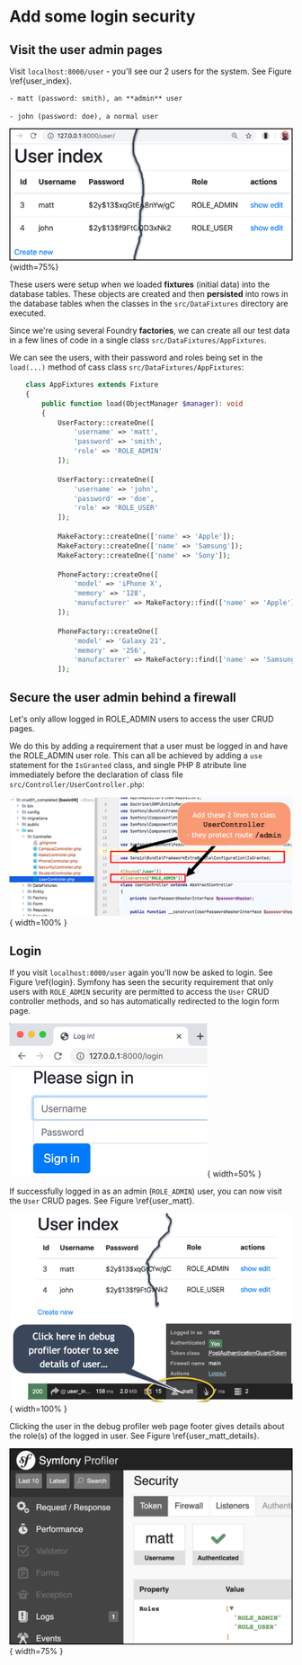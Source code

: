 # Add some login security

## Visit the user admin pages

Visit `localhost:8000/user` - you'll see our 2 users for the system. See Figure \ref{user_index}.

    - matt (password: smith), an **admin** user
    
    - john (password: doe), a normal user

![Screenshot of phone make CRUD pages.\label{user_index}](./03_figures/app_crud/user_list.png){width=75%}

These users were setup when we loaded **fixtures** (initial data) into the database tables. These objects are created and then **persisted** into rows in the database tables when the classes in the `src/DataFixtures` directory are executed.

Since we're using several Foundry **factories**, we can create all our test data in a few lines of code in a single class `src/DataFixtures/AppFixtures`.

We can see the users, with their password and roles being set in the `load(...)` method of cass class `src/DataFixtures/AppFixtures`:

```php
    class AppFixtures extends Fixture
    {
        public function load(ObjectManager $manager): void
        {
            UserFactory::createOne([
                'username' => 'matt',
                'password' => 'smith',
                'role' => 'ROLE_ADMIN'
            ]);
    
            UserFactory::createOne([
                'username' => 'john',
                'password' => 'doe',
                'role' => 'ROLE_USER'
            ]);
    
            MakeFactory::createOne(['name' => 'Apple']);
            MakeFactory::createOne(['name' => 'Samsung']);
            MakeFactory::createOne(['name' => 'Sony']);
    
            PhoneFactory::createOne([
                'model' => 'iPhone X',
                'memory' => '128',
                'manufacturer' => MakeFactory::find(['name' => 'Apple']),
            ]);
    
            PhoneFactory::createOne([
                'model' => 'Galaxy 21',
                'memory' => '256',
                'manufacturer' => MakeFactory::find(['name' => 'Samsung']),
            ]);
```

## Secure the user admin behind a firewall

Let's only allow logged in ROLE_ADMIN users to access the user CRUD pages.

We do this by adding a requirement that a user must be logged in and have the ROLE_ADMIN user role. This can all be achieved by adding a `use` statement for the `IsGranted` class, and single PHP 8 atribute line immediately before the declaration of class file `src/Controller/UserController.php`:

![IsGranted security requirement added to the `UserController` class.](./03_figures/app_crud/is_granted.png){ width=100% }

## Login

If you visit `localhost:8000/user` again you'll now be asked to login. See Figure \ref{login}. Symfony has seen the security requirement that only users with `ROLE_ADMIN` security are permitted to access the `User` CRUD controller methods, and so has automatically redirected to the login form page.

![Login form. \label{login}](./03_figures/app_crud/login_form.png){ width=50% }

If successfully logged in as an admin (`ROLE_ADMIN`) user, you can now visit the `User` CRUD pages. See Figure \ref{user_matt}.
                                                                                  
![User pages logged in as `matt`. \label{user_matt}](./03_figures/app_crud/user_matt.png){ width=100% }

Clicking the user in the debug profiler web page footer gives details about the role(s) of the logged in user. See Figure \ref{user_matt_details}.

![Details of logged-ion user `matt`. \label{user_matt_details}](./03_figures/app_crud/user_matt_details.png){ width=75% }
                                                                                                                                                      
                                                                                                                                                      
